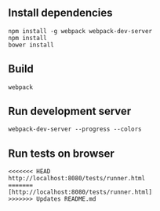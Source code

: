 ## Install dependencies
```
npm install -g webpack webpack-dev-server
npm install
bower install
```

## Build
```
webpack
```

## Run development server
```
webpack-dev-server --progress --colors
```

## Run tests on browser
```
<<<<<<< HEAD
http://localhost:8080/tests/runner.html
=======
[http://localhost:8080/tests/runner.html]
>>>>>>> Updates README.md
```
